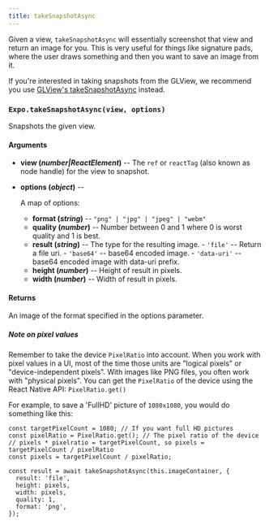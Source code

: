 ```yaml
---
title: takeSnapshotAsync
---
```


Given a view, `takeSnapshotAsync` will essentially screenshot that view and return an image for you. This is very useful for things like signature pads, where the user draws something and then you want to save an image from it.

If you're interested in taking snapshots from the GLView, we recommend you use [GLView's takeSnapshotAsync](../gl-view/#takesnapshotasync) instead.

### `Expo.takeSnapshotAsync(view, options)`

Snapshots the given view.

#### Arguments

-   **view (_number|ReactElement_)** -- The `ref` or `reactTag` (also known as node handle) for the view to snapshot.
-   **options (_object_)** --

      A map of options:

    -   **format (_string_)** -- `"png" | "jpg" | "jpeg" | "webm"`
    -   **quality (_number_)** -- Number between 0 and 1 where 0 is worst quality and 1 is best.
    -   **result (_string_)** -- The type for the resulting image.
            \-   `'file'` -- Return a file uri.
            \-   `'base64'` -- base64 encoded image.
            \-   `'data-uri'` -- base64 encoded image with data-uri prefix.
    -   **height (_number_)** -- Height of result in pixels.
    -   **width (_number_)** -- Width of result in pixels.

#### Returns

An image of the format specified in the options parameter.

##### Note on pixel values
Remember to take the device `PixelRatio` into account. When you work with pixel values in a UI, most of the time those units are "logical pixels" or "device-independent pixels". With images like PNG files, you often work with "physical pixels". You can get the `PixelRatio` of the device using the React Native API: `PixelRatio.get()`

For example, to save a 'FullHD' picture of `1080x1080`, you would do something like this:

```
const targetPixelCount = 1080; // If you want full HD pictures
const pixelRatio = PixelRatio.get(); // The pixel ratio of the device
// pixels * pixelratio = targetPixelCount, so pixels = targetPixelCount / pixelRatio
const pixels = targetPixelCount / pixelRatio;

const result = await takeSnapshotAsync(this.imageContainer, {
  result: 'file',
  height: pixels,
  width: pixels,
  quality: 1,
  format: 'png',
});
```

